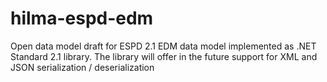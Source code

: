# hilma-espd-edm
Open data model draft for ESPD 2.1 EDM data model implemented as .NET Standard 2.1 library. The library will offer in the future support for XML and JSON serialization / deserialization
